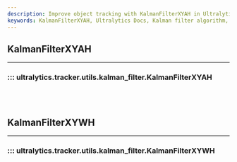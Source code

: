 ```yaml
---
description: Improve object tracking with KalmanFilterXYAH in Ultralytics YOLO - an efficient and accurate algorithm for state estimation.
keywords: KalmanFilterXYAH, Ultralytics Docs, Kalman filter algorithm, object tracking, computer vision, YOLO
---
```


## KalmanFilterXYAH
---
### ::: ultralytics.tracker.utils.kalman_filter.KalmanFilterXYAH
<br><br>

## KalmanFilterXYWH
---
### ::: ultralytics.tracker.utils.kalman_filter.KalmanFilterXYWH
<br><br>
